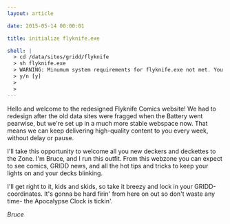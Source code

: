 ```yaml
---
layout: article

date: 2015-05-14 00:00:01

title: initialize flyknife.exe

shell: |
  > cd /data/sites/gridd/flyknife
  > sh flyknife.exe
  > WARNING: Minumum system requirements for flyknife.exe not met. You may experience system instability. Continue?
  > y/n [y]
  >
  >
---
```


Hello and welcome to the redesigned Flyknife Comics website! We had to redesign after the old data sites were fragged when the Battery went pearwise, but we're set up in a much more stable webspace now. That means we can keep delivering high-quality content to you every week, without delay or pause.

I'll take this opportunity to welcome all you new deckers and deckettes to the Zone. I'm Bruce, and I run this outfit. From this webzone you can expect to see comics, GRIDD news, and all the hot tips and tricks to keep your lights on and your decks blinking.

I'll get right to it, kids and skids, so take it breezy and lock in your GRIDD-coordinates. It's gonna be hard firin' from here on out so don't waste any time- the Apocalypse Clock is tickin'.

_Bruce_
